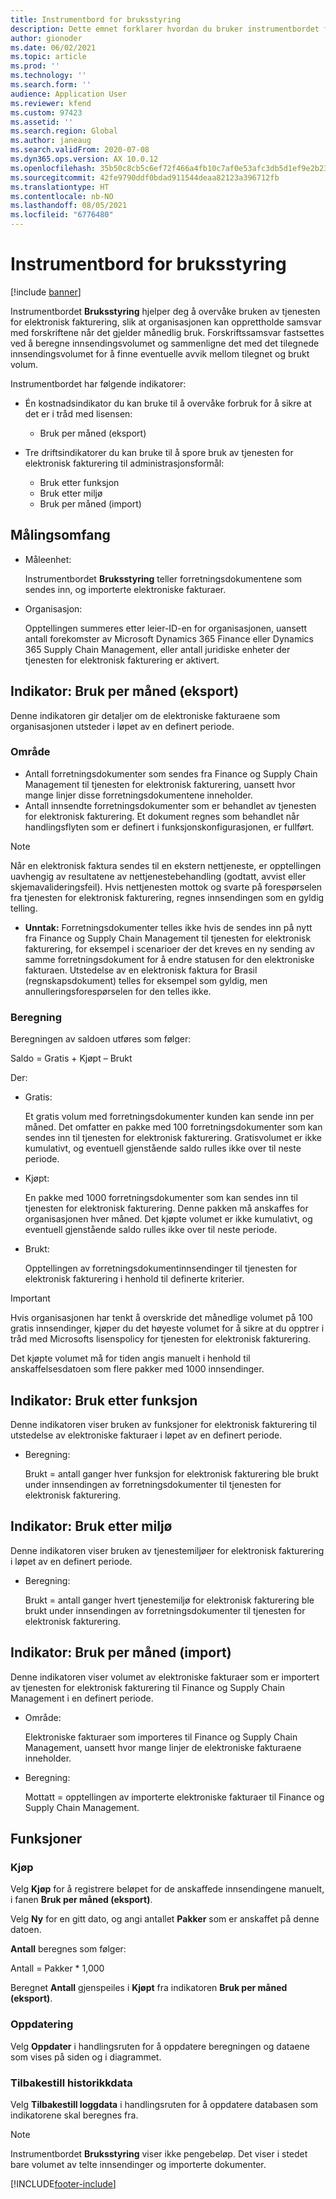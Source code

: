 ```yaml
---
title: Instrumentbord for bruksstyring
description: Dette emnet forklarer hvordan du bruker instrumentbordet for bruksstyring til å overvåke bruken av tjenesten for elektronisk fakturering og opprettholder samsvar med forskriftene.
author: gionoder
ms.date: 06/02/2021
ms.topic: article
ms.prod: ''
ms.technology: ''
ms.search.form: ''
audience: Application User
ms.reviewer: kfend
ms.custom: 97423
ms.assetid: ''
ms.search.region: Global
ms.author: janeaug
ms.search.validFrom: 2020-07-08
ms.dyn365.ops.version: AX 10.0.12
ms.openlocfilehash: 35b50c8cb5c6ef72f466a4fb10c7af0e53afc3db5d1ef9e2b23d6049e24a70c3
ms.sourcegitcommit: 42fe9790ddf0bdad911544deaa82123a396712fb
ms.translationtype: HT
ms.contentlocale: nb-NO
ms.lasthandoff: 08/05/2021
ms.locfileid: "6776480"
---
```

# <a name="usage-management-dashboard"></a>Instrumentbord for bruksstyring

[!include [banner](../includes/banner.md)]

Instrumentbordet **Bruksstyring** hjelper deg å overvåke bruken av tjenesten for elektronisk fakturering, slik at organisasjonen kan opprettholde samsvar med forskriftene når det gjelder månedlig bruk. Forskriftssamsvar fastsettes ved å beregne innsendingsvolumet og sammenligne det med det tilegnede innsendingsvolumet for å finne eventuelle avvik mellom tilegnet og brukt volum.

Instrumentbordet har følgende indikatorer:

- Én kostnadsindikator du kan bruke til å overvåke forbruk for å sikre at det er i tråd med lisensen:

    - Bruk per måned (eksport)

- Tre driftsindikatorer du kan bruke til å spore bruk av tjenesten for elektronisk fakturering til administrasjonsformål:

    - Bruk etter funksjon
    - Bruk etter miljø
    - Bruk per måned (import)

## <a name="measurement-scope"></a>Målingsomfang

- Måleenhet: 

    Instrumentbordet **Bruksstyring** teller forretningsdokumentene som sendes inn, og importerte elektroniske fakturaer.

- Organisasjon: 

    Opptellingen summeres etter leier-ID-en for organisasjonen, uansett antall forekomster av Microsoft Dynamics 365 Finance eller Dynamics 365 Supply Chain Management, eller antall juridiske enheter der tjenesten for elektronisk fakturering er aktivert.


## <a name="indicator-usage-per-month-export"></a>Indikator: Bruk per måned (eksport)

Denne indikatoren gir detaljer om de elektroniske fakturaene som organisasjonen utsteder i løpet av en definert periode.

### <a name="scope"></a>Område
- Antall forretningsdokumenter som sendes fra Finance og Supply Chain Management til tjenesten for elektronisk fakturering, uansett hvor mange linjer disse forretningsdokumentene inneholder.
- Antall innsendte forretningsdokumenter som er behandlet av tjenesten for elektronisk fakturering. Et dokument regnes som behandlet når handlingsflyten som er definert i funksjonskonfigurasjonen, er fullført.

> [!NOTE]
> Når en elektronisk faktura sendes til en ekstern nettjeneste, er opptellingen uavhengig av resultatene av nettjenestebehandling (godtatt, avvist eller skjemavalideringsfeil). Hvis nettjenesten mottok og svarte på forespørselen fra tjenesten for elektronisk fakturering, regnes innsendingen som en gyldig telling.

- **Unntak:** Forretningsdokumenter telles ikke hvis de sendes inn på nytt fra Finance og Supply Chain Management til tjenesten for elektronisk fakturering, for eksempel i scenarioer der det kreves en ny sending av samme forretningsdokument for å endre statusen for den elektroniske fakturaen. Utstedelse av en elektronisk faktura for Brasil (regnskapsdokument) telles for eksempel som gyldig, men annulleringsforespørselen for den telles ikke.


### <a name="calculation"></a>Beregning

Beregningen av saldoen utføres som følger:

Saldo = Gratis + Kjøpt – Brukt

Der:

- Gratis:
  
    Et gratis volum med forretningsdokumenter kunden kan sende inn per måned. Det omfatter en pakke med 100 forretningsdokumenter som kan sendes inn til tjenesten for elektronisk fakturering. Gratisvolumet er ikke kumulativt, og eventuell gjenstående saldo rulles ikke over til neste periode.
  
- Kjøpt:
  
    En pakke med 1000 forretningsdokumenter som kan sendes inn til tjenesten for elektronisk fakturering. Denne pakken må anskaffes for organisasjonen hver måned. Det kjøpte volumet er ikke kumulativt, og eventuell gjenstående saldo rulles ikke over til neste periode.
  
- Brukt: 

    Opptellingen av forretningsdokumentinnsendinger til tjenesten for elektronisk fakturering i henhold til definerte kriterier.
   
> [!IMPORTANT]
> Hvis organisasjonen har tenkt å overskride det månedlige volumet på 100 gratis innsendinger, kjøper du det høyeste volumet for å sikre at du opptrer i tråd med Microsofts lisenspolicy for tjenesten for elektronisk fakturering.
>
> Det kjøpte volumet må for tiden angis manuelt i henhold til anskaffelsesdatoen som flere pakker med 1000 innsendinger.

## <a name="indicator-usage-by-feature"></a>Indikator: Bruk etter funksjon

Denne indikatoren viser bruken av funksjoner for elektronisk fakturering til utstedelse av elektroniske fakturaer i løpet av en definert periode.

- Beregning:
  
    Brukt = antall ganger hver funksjon for elektronisk fakturering ble brukt under innsendingen av forretningsdokumenter til tjenesten for elektronisk fakturering.

## <a name="indicator-usage-by-environment"></a>Indikator: Bruk etter miljø

Denne indikatoren viser bruken av tjenestemiljøer for elektronisk fakturering i løpet av en definert periode.

- Beregning:
    
    Brukt = antall ganger hvert tjenestemiljø for elektronisk fakturering ble brukt under innsendingen av forretningsdokumenter til tjenesten for elektronisk fakturering.

## <a name="indicator-usage-per-month-import"></a>Indikator: Bruk per måned (import)

Denne indikatoren viser volumet av elektroniske fakturaer som er importert av tjenesten for elektronisk fakturering til Finance og Supply Chain Management i en definert periode.

- Område:

    Elektroniske fakturaer som importeres til Finance og Supply Chain Management, uansett hvor mange linjer de elektroniske fakturaene inneholder.

- Beregning:

    Mottatt = opptellingen av importerte elektroniske fakturaer til Finance og Supply Chain Management.

## <a name="functions"></a>Funksjoner
### <a name="purchase"></a>Kjøp

Velg **Kjøp** for å registrere beløpet for de anskaffede innsendingene manuelt, i fanen **Bruk per måned (eksport)**.

Velg **Ny** for en gitt dato, og angi antallet **Pakker** som er anskaffet på denne datoen.

**Antall** beregnes som følger:

Antall = Pakker * 1,000

Beregnet **Antall** gjenspeiles i **Kjøpt** fra indikatoren **Bruk per måned (eksport)**.

### <a name="update"></a>Oppdatering

Velg **Oppdater** i handlingsruten for å oppdatere beregningen og dataene som vises på siden og i diagrammet.

### <a name="reset-history-data"></a>Tilbakestill historikkdata

Velg **Tilbakestill loggdata** i handlingsruten for å oppdatere databasen som indikatorene skal beregnes fra.




> [!NOTE]
> Instrumentbordet **Bruksstyring** viser ikke pengebeløp. Det viser i stedet bare volumet av telte innsendinger og importerte dokumenter.

[!INCLUDE[footer-include](../../includes/footer-banner.md)]
